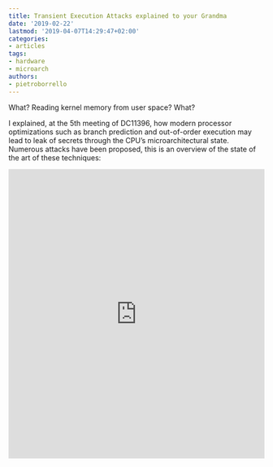 ```yaml
---
title: Transient Execution Attacks explained to your Grandma
date: '2019-02-22'
lastmod: '2019-04-07T14:29:47+02:00'
categories:
- articles
tags:
- hardware
- microarch
authors:
- pietroborrello
---
```


What? Reading kernel memory from user space? What?

I explained, at the 5th meeting of DC11396, how modern processor optimizations such as branch prediction and out-of-order execution may lead to leak of secrets through the CPU’s microarchitectural state.
Numerous attacks have been proposed, this is an overview of the state of the art of these techniques:

<style>
    .responsive-wrap iframe { max-width: 100%;}
</style>
<div class="responsive-wrap">
    <iframe src="https://docs.google.com/presentation/d/1DylZk40ixblYL1y1xq4rmz1qu_wn1TpRAeiBo3D9DbQ/embed?start=false&loop=false&delayms=3000" frameborder="0" width="960" height="569" allowfullscreen="true" mozallowfullscreen="true" webkitallowfullscreen="true"></iframe>
</div>
